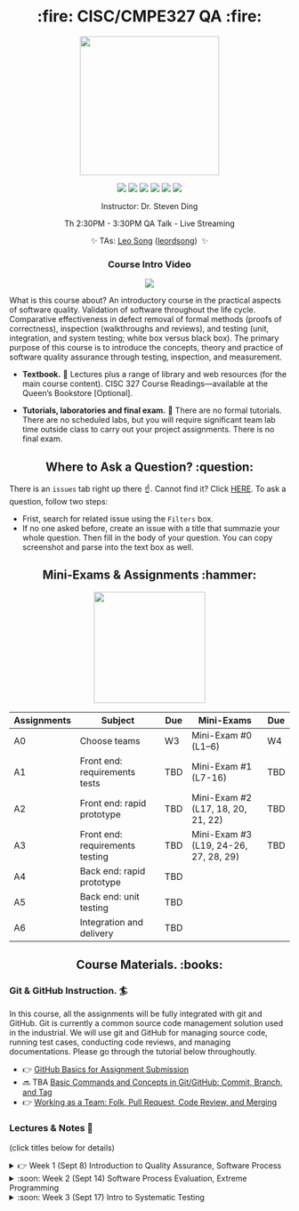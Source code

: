 <h1 align="center"> :fire: CISC/CMPE327 QA :fire: </h1>

<p align="center">
  <img src="https://i.pinimg.com/originals/2e/fc/4a/2efc4abf026166b36a01d64a5956284f.gif" height="250px" alt="" />
</p>

<p align="center">
<img src="https://img.shields.io/badge/CISC.CMPE.327-awesome-brightgreen.svg?style=flat-square">
<img src="http://hits.dwyl.io/CISC-CMPE-327/Assignment-Instructions.svg">
<img src="https://img.shields.io/github/issues/CISC-CMPE-327/Assignment-Instructions.svg?style=flat-square">
<img src="https://img.shields.io/badge/PRs-welcome-brightgreen.svg?style=flat-square">
<img src="https://img.shields.io/badge/badges-awesome-green.svg?style=flat-square&color=brightgreen">
<img src="https://img.shields.io/github/license/Naereen/StrapDown.js.svg?style=flat-square&color=brightgreen">
</p>

<p align="center">Instructor: Dr. Steven Ding</p>
<p align="center">Th 2:30PM - 3:30PM QA Talk - Live Streaming</p>
<p align="center">
  ✨ TAs:  
  <a href="mailto:leo.song@queensu.ca">Leo Song</a> (<a href="https://github.com/leordsong">leordsong</a>)&nbsp;
  ✨ 
</p>
<h3 align="center"> Course Intro Video </h3>
<p align="center">
  <a href="https://www.youtube.com/watch?v=-mijftItlvA"><img src="https://img.youtube.com/vi/-mijftItlvA/hqdefault.jpg"/></a>
</p>

What is this course about? An introductory course in the practical aspects of software quality. Validation of software throughout the life cycle. Comparative effectiveness in defect removal of formal methods (proofs of correctness), inspection (walkthroughs and reviews), and testing (unit, integration, and system testing; white box versus black box). The primary purpose of this course is to introduce the concepts, theory and practice of software quality assurance through testing, inspection, and measurement.

- **Textbook.** 📖  Lectures plus a range of library and web resources (for the main course content). CISC 327 Course Readings—available at the Queen’s Bookstore [Optional].

- **Tutorials, laboratories and final exam.** 🧯 There are no formal tutorials. There are no scheduled labs, but you will require significant team lab time outside class to carry out your project assignments. There is no final exam.

<h2 align="center"> Where to Ask a Question? :question: </h2> 
  
There is an `issues` tab right up there :point_up:. Cannot find it? Click <a href='https://github.com/CISC-CMPE-327/Assignment-Instructions/issues'>HERE</a>. To ask a question, follow two steps:
- Frist, search for related issue using the `Filters` box. 
- If no one asked before, create an issue with a title that summazie your whole question. Then fill in the body of your question. You can copy screenshot and parse into the text box as well. 

<h2 align="center"> Mini-Exams & Assignments :hammer: </h2> 

<p align="center">
  <img src="https://github.com/CISC-CMPE-327/Information/raw/master/images/dino.gif" height="200px" alt="" />
</p>

| Assignments | Subject                         | Due | Mini-Exams                            | Due |
|-------------|---------------------------------|-----|---------------------------------------|-----|
| A0          | Choose teams                    |  W3 | Mini-Exam #0 (L1–6)                   |  W4 |
| A1          | Front end: requirements tests   | TBD | Mini-Exam #1 (L7-16)                  | TBD |
| A2          | Front end: rapid prototype      | TBD | Mini-Exam #2 (L17, 18, 20, 21, 22)    | TBD |
| A3          | Front end: requirements testing | TBD | Mini-Exam #3 (L19, 24-26, 27, 28, 29) | TBD |
| A4          | Back end: rapid prototype       | TBD |                                       |     |
| A5          | Back end: unit testing          | TBD |                                       |     |
| A6          | Integration and delivery        | TBD |                                       |     |

<h2 align="center"> Course Materials. :books: </h2> 


### Git & GitHub Instruction. 🏄 
In this course, all the assignments will be fully integrated with git and GitHub. Git is currently a common source code management solution used in the industrial. We will use git and GitHub for managing source code, running test cases, conducting code reviews, and managing documentations. Please go through the tutorial below throughoutly. 

- 👉  [GitHub Basics for Assignment Submission](instruction_github_basic.md)
- :soon: TBA  [Basic Commands and Concepts in Git/GitHub: Commit, Branch, and Tag](BranchTagCommit.md)
- 👉  [Working as a Team: Folk, Pull Request, Code Review, and Merging](ContributionInstructions.md)


### Lectures & Notes 💪


(click titles below for details)

<details><summary>👉  Week 1 (Sept 8) Introduction to Quality Assurance, Software Process</summary>
<p>


- L1: Introduction
  - Course info. 
  - Software Quality. 
  - Software Quality Assurance. 

- L2: Software Process I:
  - Quality in context. Software process activities.
  - The Waterfall model.
  - The Prototyping model.
  - Evolutionary development.

Study questions:
- Fill in the blank: "Know what you're doing", "know what you should be doing", "know how to ????"
- What are the four fundamental process activities?
- What are some drawbacks and benefits of the waterfall model? the spiral model? etc.

</p>
</details>

<details><summary>:soon:  Week 2 (Sept 14) Software Process Evaluation, Extreme Programming</summary>
<p>

Software Process II: The Spiral model. The Iterative Development Process (IDP). The Object Oriented Development Process.

Software Process Evaluation: Software process improvement. The Defect Prevention Process (DPP). Software quality standards. Maturity models, CMM, SPR. Baldrige Quality Award, ISO 9000.

Extreme Programming I: What is XP? Why is it called extreme? Characteristics of XP. Addressing risks before they arise.

Study questions:
- List two advantages of the XP practice "On-site Customer".
- XP practice 4, "Simplicity", favours designing for today over accounting for future needs. How might this lead to wasted work?
- We talked a little about safety-critical systems like Therac-25. Do you think XP would be a good process model for safety-critical software? Why or why not?


</p>
</details>

<details><summary>:soon:  Week 3 (Sept 17) Intro to Systematic Testing</summary>
<p>

Extreme Programming II: XP in Practice: The planning game, small releases, metaphor, simplicity, refactoring, pair programming, standards.

Introduction to Systematic Testing: Validation and Verification. Levels of Testing. Unit, integration, system, acceptance testing. + Review for mini-exam

</p>
</details>

